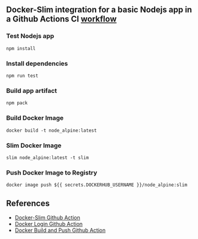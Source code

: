 ## Docker-Slim integration for a basic Nodejs app in a Github Actions CI [workflow](https://github.com/TomiwaAribisala-git/slim/blob/slim-ci_cd_integration/.github/workflows/node_alpine.yml)

### Test Nodejs app 
```
npm install
```
### Install dependencies 
```
npm run test 
```
### Build app artifact   
```
npm pack
``` 
### Build Docker Image
```
docker build -t node_alpine:latest
```
### Slim Docker Image
```
slim node_alpine:latest -t slim
```
### Push Docker Image to Registry
```
docker image push ${{ secrets.DOCKERHUB_USERNAME }}/node_alpine:slim
```

## References
- [Docker-Slim Github Action](https://github.com/marketplace/actions/docker-slim-github-action)
- [Docker Login Github Action](https://github.com/docker/login-action)
- [Docker Build and Push Github Action](https://github.com/docker/build-push-action)